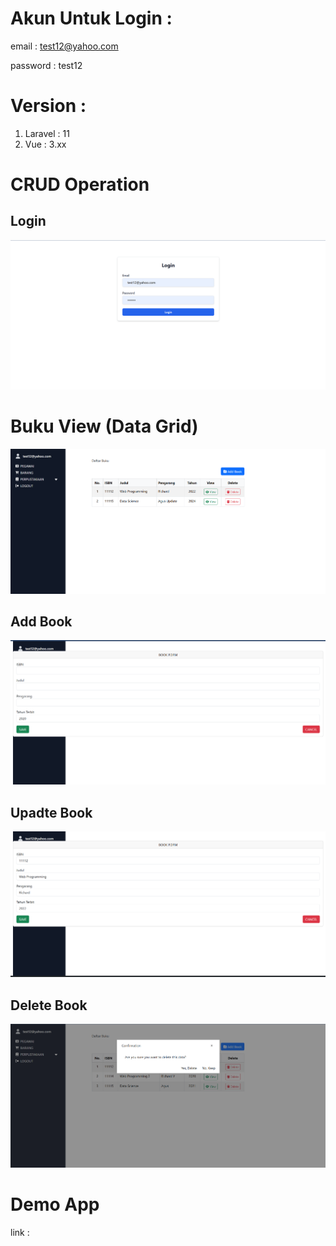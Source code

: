 # Akun Untuk Login :
email : test12@yahoo.com 

password : test12

# Version :
1. Laravel : 11
2. Vue : 3.xx

# CRUD Operation
## Login 
![Alt Text](https://github.com/RIY15/CRUD_LibraryWeb_Using_laravel_and_VueJs/blob/main/Documentation/image/login.png)
# Buku View (Data Grid) 
![Alt Text](https://github.com/RIY15/CRUD_LibraryWeb_Using_laravel_and_VueJs/blob/main/Documentation/image/BukuView.png)
## Add Book 
![Alt Text](https://github.com/RIY15/CRUD_LibraryWeb_Using_laravel_and_VueJs/blob/main/Documentation/image/AddBook.png)
## Upadte Book 
![Alt Text](https://github.com/RIY15/CRUD_LibraryWeb_Using_laravel_and_VueJs/blob/main/Documentation/image/UpdateBook.png)
## Delete Book
![Alt Text](https://github.com/RIY15/CRUD_LibraryWeb_Using_laravel_and_VueJs/blob/main/Documentation/image/DeleteBook.png)

# Demo App 
link : 




